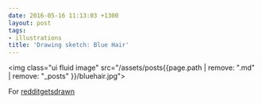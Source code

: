```yaml
---
date: 2016-05-16 11:13:03 +1300
layout: post
tags:
- illustrations
title: 'Drawing sketch: Blue Hair'
---
```


<img class="ui fluid image" src="/assets/posts{{page.path | remove: ".md" | remove: "_posts" }}/bluehair.jpg">

For [redditgetsdrawn](https://www.reddit.com/r/redditgetsdrawn/comments/4jakp0/someone_told_me_to_post_here_with_my_new_hair/)
